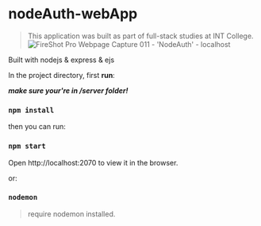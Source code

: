 # nodeAuth-webApp 
>This application was built as part of full-stack studies at INT College.
![FireShot Pro Webpage Capture 011 - 'NodeAuth' - localhost](https://github.com/Dvir-Cohen1/nodeAuth-webApp/assets/41169708/fa38eaf7-8bc1-4c3c-9c00-6dc484a08678)


Built with nodejs & express & ejs


In the project directory, first **run**:

**_make sure your're in /server folder!_**
### `npm install`


 then you can run:
 ### `npm start`
Open http://localhost:2070 to view it in the browser.
 
 or:
 ### `nodemon`
 > require nodemon installed.

